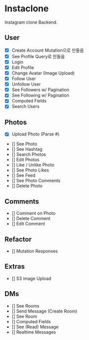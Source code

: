 # Instaclone

Instagram clone Backend.

## User

- [x] Create Account Mutation으로 만들음
- [x] See Profile Query로 만들음
- [x] Login
- [x] Edit Profile
- [x] Change Avatar (Image Upload)
- [x] Follow User
- [x] Unfollow User
- [x] See Followers w/ Pagination
- [x] See Following w/ Pagination
- [x] Computed Fields
- [x] Search Users

## Photos

- [x] Upload Photo (Parse #)
- [] See Photo
- [] See Hashtag
- [] Search Photos
- [] Edit Photos
- [] Like / Unlike Photo
- [] See Photo Likes
- [] See Feed
- [] See Photo Comments
- [] Delete Photo

## Comments

- [] Comment on Photo
- [] Delete Comment
- [] Edit Comment

## Refactor

- [] Mutation Responses

## Extras

- [] S3 image Upload

## DMs

- [] See Rooms
- [] Send Message (Create Room)
- [] See Room
- [] Computed Fields
- [] See (Read) Message
- [] Realtime Messages
